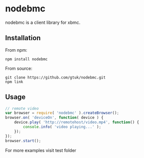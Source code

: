 nodebmc
=================

nodebmc is a client library for xbmc.

## Installation

From npm:

	npm install nodebmc

From source:

	git clone https://github.com/gtuk/nodebmc.git
	npm link


## Usage

``` javascript
// remote video
var browser = require( 'nodebmc' ).createBrowser();
browser.on( 'deviceOn', function( device ) {
    device.play( 'http://remotehost/video.mp4', function() {
        console.info( 'video playing...' );
    });
});
browser.start();
```

For more examples visit test folder